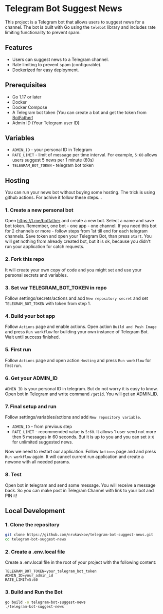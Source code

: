 # Telegram Bot Suggest News

This project is a Telegram bot that allows users to suggest news for a channel. The bot is built with Go using the `telebot` library and includes rate limiting functionality to prevent spam. 

## Features

- Users can suggest news to a Telegram channel.
- Rate limiting to prevent spam (configurable).
- Dockerized for easy deployment.

## Prerequisites

- Go 1.17 or later
- Docker
- Docker Compose
- A Telegram bot token (You can create a bot and get the token from [BotFather](https://t.me/botfather))
- Admin ID (Your Telegram user ID)

## Variables

- `ADMIN_ID` - your personal ID in Telegram
- `RATE_LIMIT` - limit of message per time interval. For example, `5:60` allows users suggest 5 news per 1 minute (60s)
- `TELEGRAM_BOT_TOKEN` - telegram bot token

## Hosting

You can run your news bot without buying some hosting. The trick is using github actions. For achive it follow these steps...

### 1. Create a new personal bot 

Open https://t.me/botfather and create a new bot. Select a name and save bot token. Remember, one bot - one app - one channel. If you need this bot for 2 channels or more - follow steps from 1st till end for each telegram channels. Save token and open your Telegram Bot, than press `Start`. You will get nothing from already created bot, but it is ok, because you didn't run your application for catch requests.

### 2. Fork this repo

It will create your own copy of code and you might set and use your personal secrets and variables. 

### 3. Set var TELEGRAM_BOT_TOKEN in repo

Follow settings/secrets/actions and add `New repository secret` and set `TELEGRAM_BOT_TOKEN` with token from step 1.

### 4. Build your bot app

Follow `Actions` page and enable actions. Open action `Build and Push Image` and press `Run workflow` for building your own instance of Telegram Bot. Wait until success finished.

### 5. First run

Follow `Actions` page and open action `Hosting` and press `Run workflow` for first run.

### 6. Get your ADMIN_ID

`ADMIN_ID` is your personal ID in telegram. But do not worry it is easy to know. Open bot in Telegram and write command `/getid`. You will get an ADMIN_ID. 

### 7. Final setup and run

Follow settings/variables/actions and add `New repository variable`. 

- `ADMIN_ID` - from previous step
- `RATE_LIMIT` - recommended value is `5:60`. It allows 1 user send not more then 5 messages in 60 seconds. But it is up to you and you can set `0:0` for unlimited suggested news.

Now we need to restart our application. Follow `Actions` page and and press `Run workflow` again. It will cancel current run application and create a newone with all needed params. 

### 8. Test

Open bot in telegram and send some message. You will receive a message back. So you can make post in Telegram Channel with link to your bot and PIN it!

## Local Development

### 1. Clone the repository

```bash
git clone https://github.com/nrukavkov/telegram-bot-suggest-news.git
cd telegram-bot-suggest-news
```

### 2. Create a .env.local file
Create a .env.local file in the root of your project with the following content:

```env
TELEGRAM_BOT_TOKEN=your_telegram_bot_token
ADMIN_ID=your_admin_id
RATE_LIMIT=5:60
```

### 3. Build and Run the Bot
```bash
go build -o telegram-bot-suggest-news
./telegram-bot-suggest-news


